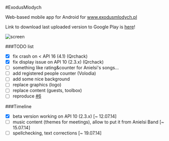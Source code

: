 #ExodusMlodych

Web-based mobile app for Android for www.exodusmlodych.pl

Link to download last uploaded version to Google Play is [here](https://play.google.com/store/apps/details?id=pl.qrchack.exodus)!

![screen](http://i.imgur.com/divPPEG.png)

###TODO list
- [x] fix crash on < API 16 (4.1) (Qrchack)
- [x] fix display issue on API 10 (2.3.x) (Qrchack)
- [ ] something like rating&counter for Anielsi's songs...
- [ ] add registered people counter (Volodia)
- [ ] add some nice background
- [ ] replace graphics (logo)
- [ ] replace content (guests, toolbox)
- [ ] reproduce [#6](https://github.com/QrchackOfficial/ExodusMlodych/issues/6)

###Timeline
- [x] beta version working on API 10 (2.3.x) [~ 12.07.14]
- [ ] music content (themes for meetings), allow to put it from Anielsi Band [~ 15.07.14]
- [ ] spellchecking, text corrections [~ 19.07.14]
